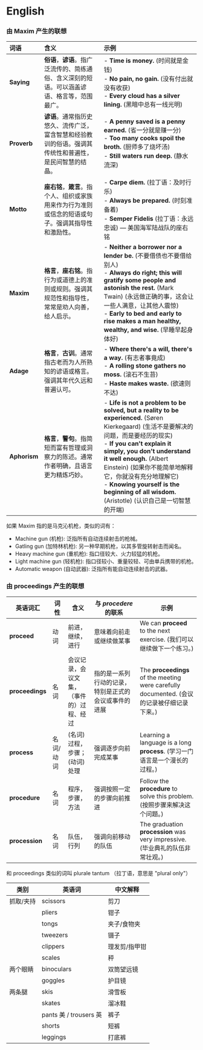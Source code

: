 # English

### 由 Maxim 产生的联想

| 词语         | 含义                                                         | 示例                                                         |
| :----------- | :----------------------------------------------------------- | :----------------------------------------------------------- |
| **Saying**   | **俗语**，**谚语**。指广泛流传的、简练通俗、含义深刻的短语。可以涵盖谚语、格言等，范围最广。 | - **Time is money.** (时间就是金钱) <br> - **No pain, no gain.** (没有付出就没有收获) <br> - **Every cloud has a silver lining.** (黑暗中总有一线光明) |
| **Proverb**  | **谚语**。通常指历史悠久、流传广泛，富含智慧和经验教训的俗语。强调其传统性和普遍性，是民间智慧的结晶。 | - **A penny saved is a penny earned.** (省一分就是赚一分) <br> - **Too many cooks spoil the broth.** (厨师多了烧坏汤) <br> - **Still waters run deep.** (静水流深) |
| **Motto**    | **座右铭**，**箴言**。指个人、组织或家族用来作为行为准则或信念的短语或句子。强调其指导性和激励性。 | - **Carpe diem.** (拉丁语：及时行乐) <br> - **Always be prepared.** (时刻准备着) <br> - **Semper Fidelis** (拉丁语：永远忠诚) — 美国海军陆战队的座右铭 |
| **Maxim**    | **格言**，**座右铭**。指行为或道德上的准则或规则。强调其规范性和指导性，常常是劝人向善，给人启示。 | - **Neither a borrower nor a lender be.** (不要借债也不要借给别人) <br> - **Always do right; this will gratify some people and astonish the rest.** (Mark Twain) (永远做正确的事，这会让一些人满意，让其他人震惊) <br> - **Early to bed and early to rise makes a man healthy, wealthy, and wise.** (早睡早起身体好) |
| **Adage**    | **格言**，**古训**。通常指古老而为人所熟知的谚语或格言。强调其年代久远和普遍认可。 | - **Where there's a will, there's a way.** (有志者事竟成) <br> - **A rolling stone gathers no moss.** (滚石不生苔) <br> - **Haste makes waste.** (欲速则不达) |
| **Aphorism** | **格言**，**警句**。指简短而富有哲理或洞察力的陈述。通常作者明确，且语言更为精炼巧妙。 | - **Life is not a problem to be solved, but a reality to be experienced.** (Søren Kierkegaard) (生活不是要解决的问题，而是要经历的现实) <br> - **If you can't explain it simply, you don't understand it well enough.** (Albert Einstein) (如果你不能简单地解释它，你就没有充分地理解它) <br>- **Knowing yourself is the beginning of all wisdom.** (Aristotle) (认识自己是一切智慧的开端) |

如果 Maxim 指的是马克沁机枪，类似的词有：

- Machine gun (机枪): 泛指所有自动连续射击的枪械。
- Gatling gun (加特林机枪): 另一种早期机枪，以其多管旋转射击而闻名。
- Heavy machine gun (重机枪): 指口径较大、火力较猛的机枪。
- Light machine gun (轻机枪): 指口径较小、重量较轻、可由单兵携带的机枪。
- Automatic weapon (自动武器): 泛指所有能自动连续射击的武器。

### 由 proceedings 产生的联想


| 英语词汇        | 词性      | 含义                                     | 与 *procedere* 的联系                                | 示例                                                         |
| --------------- | --------- | ---------------------------------------- | ---------------------------------------------------- | ------------------------------------------------------------ |
| **proceed**     | 动词      | 前进，继续，进行                         | 意味着向前走或继续做某事                             | We can **proceed** to the next exercise. (我们可以继续做下一个练习。) |
| **proceedings** | 名词      | 会议记录，会议文集，（事件的）过程、经过 | 指的是一系列行动的记录，特别是正式的会议或事件的进展 | The **proceedings** of the meeting were carefully documented. (会议的记录被仔细记录下来。) |
| **process**     | 名词/动词 | (名词) 过程，步骤；(动词) 处理           | 强调逐步向前完成某事                                 | Learning a language is a long **process**. (学习一门语言是一个漫长的过程。) |
| **procedure**   | 名词      | 程序，步骤，方法                         | 强调按照一定的步骤向前推进                           | Follow the **procedure** to solve this problem. (按照步骤来解决这个问题。) |
| **procession**  | 名词      | 队伍，行列                               | 强调向前移动的队伍                                   | The graduation **procession** was very impressive. (毕业典礼的队伍非常壮观。) |


和 proceedings 类似的词叫 plurale tantum （拉丁语，意思是 "plural only"）





| 类别      | 英语词                 | 中文解释      |
| --------- | ---------------------- | ------------- |
| 抓取/夹持 | scissors               | 剪刀          |
|           | pliers                 | 钳子          |
|           | tongs                  | 夹子/食物夹   |
|           | tweezers               | 镊子          |
|           | clippers               | 理发剪/指甲钳 |
|           | scales                 | 秤            |
| 两个眼睛  | binoculars             | 双筒望远镜    |
|           | goggles                | 护目镜        |
| 两条腿    | skis                   | 滑雪板        |
|           | skates                 | 溜冰鞋        |
|           | pants 美 / trousers 英 | 裤子          |
|           | shorts                 | 短裤          |
|           | leggings               | 打底裤        |
